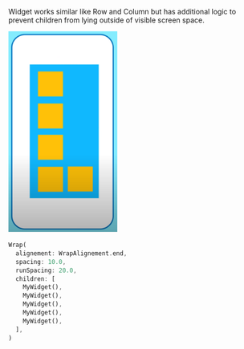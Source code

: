 Widget works similar like Row and Column but has additional logic to prevent children from lying outside of visible screen space.

<img src="/images/04_Wrap.png" alt="Wrap" height="400"/>

```dart
Wrap(
  alignement: WrapAlignement.end,
  spacing: 10.0,
  runSpacing: 20.0,
  children: [
    MyWidget(),
    MyWidget(),
    MyWidget(),
    MyWidget(),
    MyWidget(),
  ],
)
```
